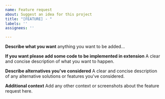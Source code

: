 ```yaml
---
name: Feature request
about: Suggest an idea for this project
title: "[FEATURE] - "
labels: ''
assignees: ''

---
```


**Describe what you want**
anything you want to be added...

**If you want please add some code to be implemented in extension**
A clear and concise description of what you want to happen.

**Describe alternatives you've considered**
A clear and concise description of any alternative solutions or features you've considered.

**Additional context**
Add any other context or screenshots about the feature request here.
